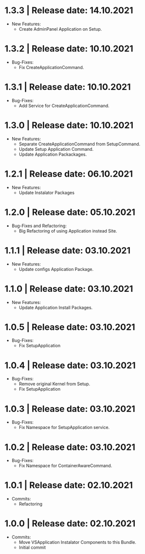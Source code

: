 1.3.3	|	Release date: **14.10.2021**
============================================
* New Features:
  - Create AdminPanel Application on Setup.


1.3.2	|	Release date: **10.10.2021**
============================================
* Bug-Fixes:
  - Fix CreateApplicationCommand.


1.3.1	|	Release date: **10.10.2021**
============================================
* Bug-Fixes:
  - Add Service for CreateApplicationCommand.


1.3.0	|	Release date: **10.10.2021**
============================================
* New Features:
  - Separate CreateApplicationCommand from SetupCommand.
  - Update Setup Application Command.
  - Update Application Packackages.


1.2.1	|	Release date: **06.10.2021**
============================================
* New Features:
  - Update Instalator Packages


1.2.0	|	Release date: **05.10.2021**
============================================
* Bug-Fixes and Refactoring:
  - Big Refactoring of using Application instead Site.


1.1.1	|	Release date: **03.10.2021**
============================================
* New Features:
  - Update configs Application Package.


1.1.0	|	Release date: **03.10.2021**
============================================
* New Features:
  - Update Application Install Packages.


1.0.5	|	Release date: **03.10.2021**
============================================
* Bug-Fixes:
  - Fix SetupApplication


1.0.4	|	Release date: **03.10.2021**
============================================
* Bug-Fixes:
  - Remove original Kernel from Setup.
  - Fix SetupApplication


1.0.3	|	Release date: **03.10.2021**
============================================
* Bug-Fixes:
  - Fix Namespace for SetupApplication service.


1.0.2	|	Release date: **03.10.2021**
============================================
* Bug-Fixes:
  - Fix Namespace for ContainerAwareCommand.


1.0.1	|	Release date: **02.10.2021**
============================================
* Commits:
  - Refactoring


1.0.0	|	Release date: **02.10.2021**
============================================
* Commits:
  - Move VSApplication Instalator Components to this  Bundle.
  - Initial commit


